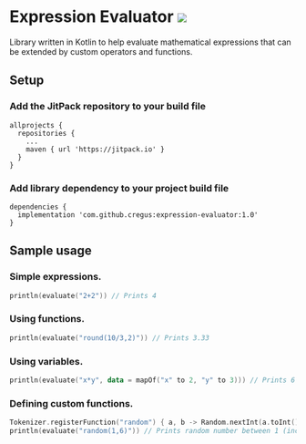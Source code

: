 # Expression Evaluator [![](https://jitpack.io/v/cregus/expression-evaluator.svg)](https://jitpack.io/#cregus/expression-evaluator)
Library written in Kotlin to help evaluate mathematical expressions that can be extended by custom operators and functions.

## Setup
### Add the JitPack repository to your build file
```
allprojects {
  repositories {
    ...
    maven { url 'https://jitpack.io' }
  }
}
```

### Add library dependency to your project build file
```
dependencies {
  implementation 'com.github.cregus:expression-evaluator:1.0'
}
```

## Sample usage
### Simple expressions.
```kotlin
println(evaluate("2+2")) // Prints 4
```

### Using functions.
```kotlin
println(evaluate("round(10/3,2)")) // Prints 3.33
```

### Using variables.
```kotlin
println(evaluate("x*y", data = mapOf("x" to 2, "y" to 3))) // Prints 6
```

### Defining custom functions.
```kotlin
Tokenizer.registerFunction("random") { a, b -> Random.nextInt(a.toInt(), b.toInt()).toBigDecimal() }
println(evaluate("random(1,6)")) // Prints random number between 1 (inclusive) and 6 (exclusive)
```